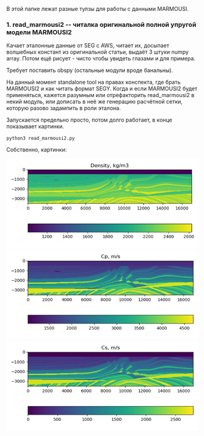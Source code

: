 В этой папке лежат разные тулзы для работы с данными MARMOUSI.

### 1. read\_marmousi2 -- читалка оригинальной полной упругой модели MARMOUSI2

Качает эталонные данные от SEG с AWS, читает их, досыпает волшебных констант из оригинальной статьи, выдаёт 3 штуки numpy array. Потом ещё рисует - чисто чтобы увидеть глазами и для примера.

Требует поставить obspy (остальные модули вроде банальны).

На данный момент standalone tool на правах конспекта, где брать MARMOUSI2 и как читать формат SEGY. Когда и если MARMOUSI2 будет применяться, кажется разумным или отрефакторить read\_marmousi2 в некий модуль, или дописать в неё же генерацию расчётной сетки, которую разово задампить в роли эталона.

Запускается предельно просто, потом долго работает, в конце показывает картинки.
```
python3 read_marmousi2.py
```

Собственно, картинки:

![Density](img/marmousi2_density.png)
![Cp](img/marmousi2_cp.png)
![Cs](img/marmousi2_cs.png)
